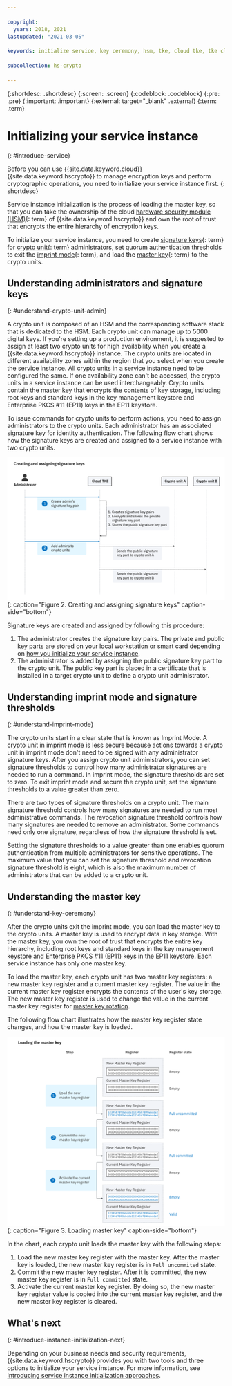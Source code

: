 ```yaml
---

copyright:
  years: 2018, 2021
lastupdated: "2021-03-05"

keywords: initialize service, key ceremony, hsm, tke, cloud tke, tke cli, management utilities, imprint mode, smart card, master key, key part, load master key

subcollection: hs-crypto

---
```



{:shortdesc: .shortdesc}
{:screen: .screen}
{:codeblock: .codeblock}
{:pre: .pre}
{:important: .important}
{:external: target="_blank" .external}
{:term: .term}

# Initializing your service instance
{: #introduce-service}

Before you can use {{site.data.keyword.cloud}} {{site.data.keyword.hscrypto}} to manage encryption keys and perform cryptographic operations, you need to initialize your service instance first.
{: shortdesc}

Service instance initialization is the process of loading the master key, so that you can take the ownership of the cloud [hardware security module (HSM)](#x6704988){: term} of {{site.data.keyword.hscrypto}} and own the root of trust that encrypts the entire hierarchy of encryption keys.

To initialize your service instance, you need to create [signature keys](#x8250375){: term} for [crypto unit](#x9860404){: term} administrators, set quorum authentication thresholds to exit the [imprint mode](#x9860399){: term}, and load the [master key](#x2908413){: term} to the crypto units.

## Understanding administrators and signature keys
{: #understand-crypto-unit-admin}

A crypto unit is composed of an HSM and the corresponding software stack that is dedicated to the HSM. Each crypto unit can manage up to 5000 digital keys. If you're setting up a production environment, it is suggested to assign at least two crypto units for high availability when you create a {{site.data.keyword.hscrypto}} instance. The crypto units are located in different availability zones within the region that you select when you create the service instance. All crypto units in a service instance need to be configured the same. If one availability zone can't be accessed, the crypto units in a service instance can be used interchangeably. Crypto units contain the master key that encrypts the contents of key storage, including root keys and standard keys in the key management keystore and Enterprise PKCS #11 (EP11) keys in the EP11 keystore.

<!--The following diagram illustrates a services instance with two crypto units.

![Service instance components](/images/kms_service.svg "Service instance components"){: caption="Figure 1. Service instance components" caption-side="bottom"} -->

To issue commands for crypto units to perform actions, you need to assign administrators to the crypto units. Each administrator has an associated signature key for identity authentication. The following flow chart shows how the signature keys are created and assigned to a service instance with two crypto units.

![Creating and assigning signature keys](/images/sigkey_flow-02.svg "How to create and assign signature keys"){: caption="Figure 2. Creating and assigning signature keys" caption-side="bottom"}

Signature keys are created and assigned by following this procedure:

1. The administrator creates the signature key pairs. The private and public key parts are stored on your local workstation or smart card depending on [how you initialize your service instance](#how-to-initialize-instance).
2. The administrator is added by assigning the public signature key part to the crypto unit. The public key part is placed in a certificate that is installed in a target crypto unit to define a crypto unit administrator.

## Understanding imprint mode and signature thresholds
{: #understand-imprint-mode}

The crypto units start in a clear state that is known as Imprint Mode. A crypto unit in imprint mode is less secure because actions towards a crypto unit in imprint mode don't need to be signed with any administrator signature keys. After you assign crypto unit administrators, you can set signature thresholds to control how many administrator signatures are needed to run a command. In imprint mode, the signature thresholds are set to zero. To exit imprint mode and secure the crypto unit, set the signature thresholds to a value greater than zero.

There are two types of signature thresholds on a crypto unit. The main signature threshold controls how many signatures are needed to run most administrative commands. The revocation signature threshold controls how many signatures are needed to remove an administrator. Some commands need only one signature, regardless of how the signature threshold is set.

Setting the signature thresholds to a value greater than one enables quorum authentication from multiple administrators for sensitive operations. The maximum value that you can set the signature threshold and revocation signature threshold is eight, which is also the maximum number of administrators that can be added to a crypto unit.

## Understanding the master key
{: #understand-key-ceremony}

After the crypto units exit the imprint mode, you can load the master key to the crypto units. A master key is used to encrypt data in key storage. With the master key, you own the root of trust that encrypts the entire key hierarchy, including root keys and standard keys in the key management keystore and Enterprise PKCS #11 (EP11) keys in the EP11 keystore. Each service instance has only one master key.

To load the master key, each crypto unit has two master key registers: a new master key register and a current master key register. The value in the current master key register encrypts the contents of the user's key storage. The new master key register is used to change the value in the current master key register for [master key rotation](/docs/hs-crypto?topic=hs-crypto-master-key-rotation-intro).

The following flow chart illustrates how the master key register state changes, and how the master key is loaded.

![Loading master keys](/images/master_key_register-02.svg "How to load a master key"){: caption="Figure 3. Loading master key" caption-side="bottom"}

In the chart, each crypto unit loads the master key with the following steps:

1. Load the new master key register with the master key. After the master key is loaded, the new master key register is in `Full uncommited` state.
2. Commit the new master key register. After it is committed, the new master key register is in `Full committed` state.
3. Activate the current master key register. By doing so, the new master key register value is copied into the current master key register, and the new master key register is cleared.

## What's next
{: #introduce-instance-initialization-next}

Depending on your business needs and security requirements, {{site.data.keyword.hscrypto}} provides you with two tools and three options to initialize your service instance. For more information, see [Introducing service instance initialization approaches](/docs/hs-crypto?topic=hs-crypto-initialize-instance-mode).
